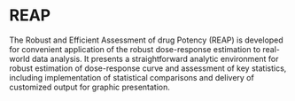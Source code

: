 # REAP

The Robust and Efficient Assessment of drug Potency (REAP) is developed for convenient application of the robust dose-response estimation to real-world data analysis. It presents a straightforward analytic environment for robust estimation of dose-response curve and assessment of key statistics, including implementation of statistical comparisons and delivery of customized output for graphic presentation.

